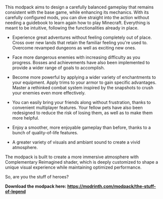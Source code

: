 This modpack aims to design a carefully balanced gameplay that remains consistent with the base game, while enhancing its mechanics. With its carefully configured mods, you can dive straight into the action without needing a guidebook to learn again how to play Minecraft. Everything is meant to be intuitive, following the functionalities already in place.

  - Experience great adventures without feeling completely out of place. Cross over new lands that retain the familiar feeling you're used to. Overcome revamped dungeons as well as exciting new ones.

  - Face more dangerous enemies with increasing difficulty as you progress. Bosses and achievements have also been implemented to provide a wider range of goals to accomplish.

  - Become more powerful by applying a wider variety of enchantments to your equipment. Apply trims to your armor to gain specific advantages. Master a rethinked combat system inspired by the snapshots to crush your enemies even more effectively.

  - You can easily bring your friends along without frustration, thanks to convenient multiplayer features. Your fellow pets have also been redesigned to reduce the risk of losing them, as well as to make them more helpful.

  - Enjoy a smoother, more enjoyable gameplay than before, thanks to a bunch of quality-of-life features.

  - A greater variety of visuals and ambiant sound to create a vivid atmosphere.

The modpack is built to create a more immersive atmosphere with Complementary Reimagined shader, which is deeply customized to shape a unique visual experience while maintaining optimized performance.

So, are you the stuff of heroes?


**Download the modpack here: https://modrinth.com/modpack/the-stuff-of-legend**
